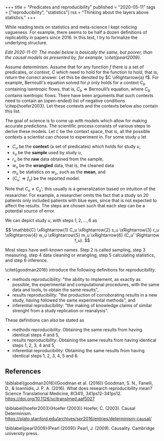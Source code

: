 +++
title = "Predicates and reproducibility"
published = "2020-05-11"
tags = ["reproducibility", "statistics"]
rss = "Thinking about the layers above statistics."
+++

While reading texts on statistics and meta-science I kept noticing vagueness.
For example, there seems to be half a dozen definitions of replicability in papers since 2016.
In this text, I try to formalize the underlying structure.

*Edit 2020-11-01: The model below is basically the same, but poorer, than the causal models as presented by, for example, \citet{pearl2009}.*

Assume determinism.
Assume that for any function $f$ there is a set of predicates, or *context*, $C$ which need to hold for the function to hold, that is, return the correct answer.
Let this be denoted by $C \xRightarrow{a} f$.
For example, Bernoulli's equation solved for $\rho$ only holds for a context $C_b$ containing isentropic flows, that is, $C_b \Rightarrow \text{Bernoulli's equation}$, where $C_b$ contains isentropic flows.
There have been arguments that such contexts need to contain an (open-ended) list of negative conditions \citep{hoefer2003}.
Let these contexts and the contexts below also contain this list.

The goal of science is to come up with models which allow for making accurate predictions.
The scientific process consists of various steps to derive these models.
Let $\mathbb{C}$ be the context space, that is, all the possible contexts a scientist can choose to experiment in.
For some study $u$ let

- $C_u$ be the **context** (a set of predicates) which holds for study $u$,
- $s_u$ be the **sample** used by study $u$,
- $r_u$ be the **raw** data obtained from the sample,
-	$w_u$ be the **wrangled** data, that is, the cleaned data
- $m_u$ be statistics on $w_u$, such as the **mean**, and
- $(C_u' \Rightarrow f_u)$ be the reported model.

Note that $C_u \neq C_u'$; this usually is a generalization based on intuition of the researcher.
For example, a researcher omits the fact that a study on 20 patients only included patients with blue eyes, since that is not expected to affect the results.
The steps are chosen such that each step can be a potential source of error.

We can depict study $u$, with steps $1, 2, ..., 6$ as

$$ \mathbb{C} \xRightarrow{1} C_u \xRightarrow{2} s_u \xRightarrow{3} r_u \xRightarrow{4} w_u \xRightarrow{5} m_u \xRightarrow{6} (C_u' \Rightarrow f_u). $$

Most steps have well-known names.
Step 2 is called sampling, step 3 measuring, step 4 data cleaning or wrangling, step 5 calculating statistics, and step 6 inference.

\citet{goodman2016} introduce the following definitions for reproducibility.

- methods reproducibility: "the ability to implement, as exactly as possible, the experimental and computational procedures, with the same data and tools, to obtain the same results",
- results reproducibility: "the production of corroborating results in a new study, having followed the same experimental methods", and
- inferential reproducibility: "the making of knowledge claims of similar strenght from a study replication or reanalysis".

These definitions can also be stated as

- methods reproducibility: Obtaining the same results from having identical steps 4 and 5,
- results reproducibility: Obtaining the same results from having identical steps 1, 2, 3, 4 and 5,
- inferential reproducibility: Obtaining the same results from having identical steps 1, 2, 3, 4, 5 and 6.

## References

\biblabel{goodman2016}{Goodman et al. (2016)}
Goodman, S. N., Fanelli, D., & Ioannidis, J. P. A. (2016). What does research reproducibility mean? Science Translational Medicine, 8(341), 341ps12-341ps12.
<https://doi.org/10.1126/scitranslmed.aaf5027>

\biblabel{hoefer2003}{Hoefer (2003)}
Hoefer, C. (2003). Causal Determinism.
<https://plato.stanford.edu/archives/spr2016/entries/determinism-causal/>

\biblabel{pearl2009}{Pearl (2009)}
Pearl, J. (2009). Causality. Cambridge university press.
